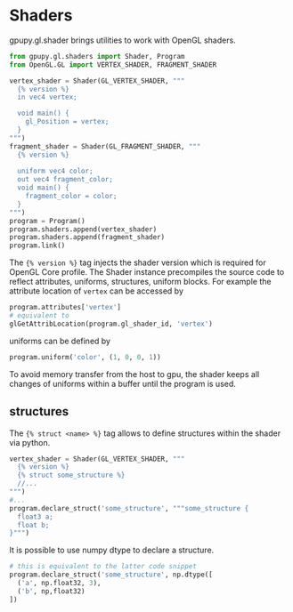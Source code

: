 Shaders
=======

gpupy.gl.shader brings utilities to work with OpenGL shaders.

```python
from gpupy.gl.shaders import Shader, Program
from OpenGL.GL import VERTEX_SHADER, FRAGMENT_SHADER

vertex_shader = Shader(GL_VERTEX_SHADER, """
  {% version %}
  in vec4 vertex;

  void main() {
    gl_Position = vertex;
  }
""")
fragment_shader = Shader(GL_FRAGMENT_SHADER, """
  {% version %}
  
  uniform vec4 color;
  out vec4 fragment_color;
  void main() {
    fragment_color = color;
  }
""")
program = Program()
program.shaders.append(vertex_shader)
program.shaders.append(fragment_shader)
program.link()
```

The `{% version %}` tag injects the shader version which is required for OpenGL Core profile. The Shader instance precompiles the source code to reflect attributes, uniforms, structures, uniform blocks. For example the attribute location of `vertex` can be accessed by
```python 
program.attributes['vertex']
# equivalent to
glGetAttribLocation(program.gl_shader_id, 'vertex')
```

uniforms can be defined by 
```python
program.uniform('color', (1, 0, 0, 1))
``` 
To avoid memory transfer from the host to gpu, the shader keeps all changes of uniforms within a buffer until the program is used. 

structures
----------
The `{% struct <name> %}` tag allows to define structures within the shader via python. 
```python
vertex_shader = Shader(GL_VERTEX_SHADER, """
  {% version %}
  {% struct some_structure %}
  //...
""")
#...
program.declare_struct('some_structure', """some_structure {
  float3 a;
  float b;
}""")
```
It is possible to use numpy dtype to declare a structure.
```python 
# this is equivalent to the latter code snippet
program.declare_struct('some_structure', np.dtype([
  ('a', np.float32, 3),
  ('b', np,float32)
])
```
